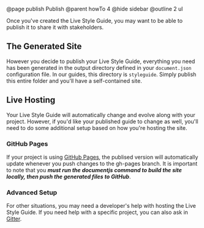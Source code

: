 @page publish Publish
@parent howTo 4
@hide sidebar
@outline 2 ul

Once you've created the Live Style Guide, you may want to be able to publish it to share it with stakeholders.

## The Generated Site

However you decide to publish your Live Style Guide, everything you need has been generated in the output directory defined in your `document.json` configuration file. In our guides, this directory is `styleguide`. Simply publish this entire folder and you'll have a self-contained site.

## Live Hosting

Your Live Style Guide will automatically change and evolve along with your project. However, if you'd like your published guide to change as well, you'll need to do some additional setup based on how you're hosting the site.

### GitHub Pages

If your project is using [GitHub Pages](https://pages.github.com/), the publised version will automatically update whenever you push changes to the gh-pages branch. It is important to note that you ***must run the documentjs command to build the site locally, then push the generated files to GitHub***.

### Advanced Setup

For other situations, you may need a developer's help with hosting the Live Style Guide. If you need help with a specific project, you can also ask in [Gitter](gitter.im/bitovi/documentjs).